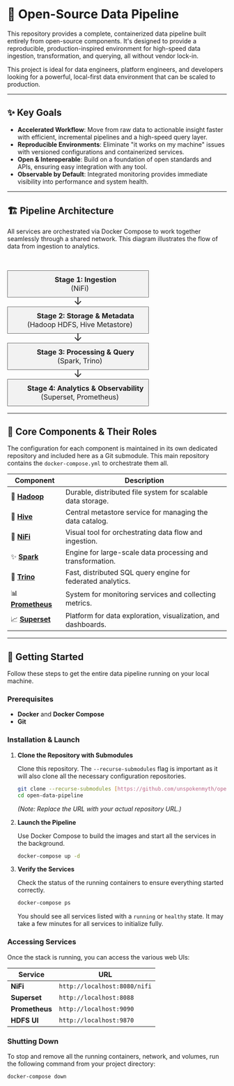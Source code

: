 # 🚀 Open-Source Data Pipeline

This repository provides a complete, containerized data pipeline built entirely from open-source components. It's designed to provide a reproducible, production-inspired environment for high-speed data ingestion, transformation, and querying, all without vendor lock-in.

This project is ideal for data engineers, platform engineers, and developers looking for a powerful, local-first data environment that can be scaled to production.

---

## ✨ Key Goals

* **Accelerated Workflow**: Move from raw data to actionable insight faster with efficient, incremental pipelines and a high-speed query layer.
* **Reproducible Environments**: Eliminate "it works on my machine" issues with versioned configurations and containerized services.
* **Open & Interoperable**: Build on a foundation of open standards and APIs, ensuring easy integration with any tool.
* **Observable by Default**: Integrated monitoring provides immediate visibility into performance and system health.

---

## 🏗️ Pipeline Architecture

All services are orchestrated via Docker Compose to work together seamlessly through a shared network. This diagram illustrates the flow of data from ingestion to analytics.

<table>
  <tbody>
    <tr>
      <td align="center" style="padding: 10px; border: 1px solid #666; background-color: #f2f2f2; border-radius: 8px;">
        <b>Stage 1: Ingestion</b><br>
        (NiFi)
      </td>
    </tr>
    <tr><td align="center" style="font-size: 24px; line-height: 0.5;">&darr;</td></tr>
    <tr>
      <td align="center" style="padding: 10px; border: 1px solid #666; background-color: #f2f2f2; border-radius: 8px;">
        <b>Stage 2: Storage & Metadata</b><br>
        (Hadoop HDFS, Hive Metastore)
      </td>
    </tr>
    <tr><td align="center" style="font-size: 24px; line-height: 0.5;">&darr;</td></tr>
    <tr>
      <td align="center" style="padding: 10px; border: 1px solid #666; background-color: #f2f2f2; border-radius: 8px;">
        <b>Stage 3: Processing & Query</b><br>
        (Spark, Trino)
      </td>
    </tr>
    <tr><td align="center" style="font-size: 24px; line-height: 0.5;">&darr;</td></tr>
    <tr>
      <td align="center" style="padding: 10px; border: 1px solid #666; background-color: #f2f2f2; border-radius: 8px;">
        <b>Stage 4: Analytics & Observability</b><br>
        (Superset, Prometheus)
      </td>
    </tr>
  </tbody>
</table>

---

## 🧩 Core Components & Their Roles

The configuration for each component is maintained in its own dedicated repository and included here as a Git submodule. This main repository contains the `docker-compose.yml` to orchestrate them all.

| Component                                                                    | Description                                                    |
| ---------------------------------------------------------------------------- | -------------------------------------------------------------- |
| 🐘 [**Hadoop**](https://github.com/unspokenmyth/hadoop_conf)                   | Durable, distributed file system for scalable data storage.    |
| 🐝 [**Hive**](https://github.com/unspokenmyth/hive_conf)                       | Central metastore service for managing the data catalog.       |
| 🌊 [**NiFi**](https://github.com/unspokenmyth/nifi_conf)                       | Visual tool for orchestrating data flow and ingestion.         |
| ✨ [**Spark**](https://github.com/unspokenmyth/spark_build)                    | Engine for large-scale data processing and transformation.     |
| 🔌 [**Trino**](https://github.com/unspokenmyth/trino_configs)                  | Fast, distributed SQL query engine for federated analytics.    |
| 📊 [**Prometheus**](https://github.com/unspokenmyth/prometheus_config)        | System for monitoring services and collecting metrics.         |
| 📈 [**Superset**](https://github.com/unspokenmyth/superset_config)             | Platform for data exploration, visualization, and dashboards.  |

---

## 🚀 Getting Started

Follow these steps to get the entire data pipeline running on your local machine.

### Prerequisites

* **Docker** and **Docker Compose**
* **Git**

### Installation & Launch

1.  **Clone the Repository with Submodules**

    Clone this repository. The `--recurse-submodules` flag is important as it will also clone all the necessary configuration repositories.

    ```bash
    git clone --recurse-submodules [https://github.com/unspokenmyth/open-data-pipeline.git](https://github.com/unspokenmyth/open-data-pipeline.git)
    cd open-data-pipeline
    ```
    *(Note: Replace the URL with your actual repository URL.)*

2.  **Launch the Pipeline**

    Use Docker Compose to build the images and start all the services in the background.

    ```bash
    docker-compose up -d
    ```

3.  **Verify the Services**

    Check the status of the running containers to ensure everything started correctly.

    ```bash
    docker-compose ps
    ```

    You should see all services listed with a `running` or `healthy` state. It may take a few minutes for all services to initialize fully.

### Accessing Services

Once the stack is running, you can access the various web UIs:

| Service    | URL                           |
| ---------- | ----------------------------- |
| **NiFi** | `http://localhost:8080/nifi`  |
| **Superset** | `http://localhost:8088`       |
| **Prometheus** | `http://localhost:9090`       |
| **HDFS UI** | `http://localhost:9870`       |

### Shutting Down

To stop and remove all the running containers, network, and volumes, run the following command from your project directory:

```bash
docker-compose down
```
